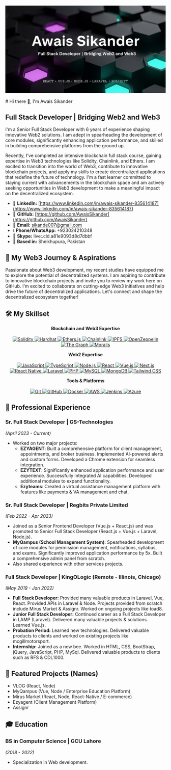<p align="center">
  <img src="https://raw.githubusercontent.com/AwaisSikander/my-github-assets/refs/heads/main/awais-sikander-full-stack-developer-profile-banner.jpg" alt="Awais Sikander - Full Stack Developer Banner">
</p>
# Hi there 👋, I'm Awais Sikander

## Full Stack Developer | Bridging Web2 and Web3

I'm a Senior Full Stack Developer with 6 years of experience shaping innovative Web2 solutions. I am adept in spearheading the development of core modules, significantly enhancing application performance, and skilled in building comprehensive platforms from the ground up.

Recently, I've completed an intensive blockchain full stack course, gaining expertise in Web3 technologies like Solidity, Chainlink, and Ethers. I am excited to transition into the world of Web3, contribute to innovative blockchain projects, and apply my skills to create decentralized applications that redefine the future of technology. I'm a fast learner committed to staying current with advancements in the blockchain space and am actively seeking opportunities in Web3 development to make a meaningful impact on the decentralized ecosystem.

* 🔗 **LinkedIn:** [https://www.linkedin.com/in/awais-sikander-835614187](https://www.linkedin.com/in/awais-sikander-835614187)
* 🐙 **GitHub:** [https://github.com/AwaisSikander](https://github.com/AwaisSikander)
* 📧 **Email:** sikande007@gmail.com
* 📞 **Phone/WhatsApp:** +923024210348
* 💬 **Skype:** live:.cid.a81e9093d8d7dbbf
* 📍 **Based in:** Sheikhupura, Pakistan

## 🚀 My Web3 Journey & Aspirations

Passionate about Web3 development, my recent studies have equipped me to explore the potential of decentralized systems. I am aspiring to contribute to innovative blockchain projects and invite you to review my work here on GitHub. I'm excited to collaborate on cutting-edge Web3 initiatives and help drive the future of decentralized applications. Let's connect and shape the decentralized ecosystem together!

## 🛠️ My Skillset

<p align="center">
  <b>Blockchain and Web3 Expertise</b>
  <br/><br/>
  <a href="https://soliditylang.org/" target="_blank" rel="noreferrer">
    <img src="https://img.shields.io/badge/Solidity-E6E6E6?style=for-the-badge&logo=solidity&logoColor=black" alt="Solidity" />
  </a>
  <a href="https://hardhat.org/" target="_blank" rel="noreferrer">
    <img src="https://img.shields.io/badge/Hardhat-FFF6D5?style=for-the-badge&logo=hardhat&logoColor=black" alt="Hardhat" />
  </a>
  <a href="https://ethers.org/" target="_blank" rel="noreferrer">
    <img src="https://img.shields.io/badge/Ethers.js-2535A4?style=for-the-badge&logo=ethers&logoColor=white" alt="Ethers.js" />
  </a>
  <a href="https://chain.link/" target="_blank" rel="noreferrer">
    <img src="https://img.shields.io/badge/Chainlink-375BD2?style=for-the-badge&logo=chainlink&logoColor=white" alt="Chainlink" />
  </a>
  <a href="https://ipfs.tech/" target="_blank" rel="noreferrer">
    <img src="https://img.shields.io/badge/IPFS-65C2CB?style=for-the-badge&logo=ipfs&logoColor=white" alt="IPFS" />
  </a>
  <a href="https://www.openzeppelin.com/" target="_blank" rel="noreferrer">
    <img src="https://img.shields.io/badge/OpenZeppelin-4E5EE4?style=for-the-badge&logo=openzeppelin&logoColor=white" alt="OpenZeppelin" />
  </a>
  <a href="https://thegraph.com/" target="_blank" rel="noreferrer">
    <img src="https://img.shields.io/badge/The%20Graph-6C40E5?style=for-the-badge&logo=thegraph&logoColor=white" alt="The Graph" />
  </a>
  <a href="https://moralis.io/" target="_blank" rel="noreferrer">
    <img src="https://img.shields.io/badge/Moralis-FFB75B?style=for-the-badge&logo=moralis&logoColor=white" alt="Moralis" />
  </a>
</p>

<p align="center">
  <b>Web2 Expertise</b>
  <br/><br/>
  <a href="https://developer.mozilla.org/en-US/docs/Web/JavaScript" target="_blank" rel="noreferrer">
    <img src="https://img.shields.io/badge/JavaScript-F7DF1E?style=for-the-badge&logo=javascript&logoColor=black" alt="JavaScript" />
  </a>
  <a href="https://www.typescriptlang.org/" target="_blank" rel="noreferrer">
    <img src="https://img.shields.io/badge/TypeScript-007ACC?style=for-the-badge&logo=typescript&logoColor=white" alt="TypeScript" />
  </a>
  <a href="https://nodejs.org" target="_blank" rel="noreferrer">
    <img src="https://img.shields.io/badge/Node.js-339933?style=for-the-badge&logo=nodedotjs&logoColor=white" alt="Node.js" />
  </a>
  <a href="https://reactjs.org/" target="_blank" rel="noreferrer">
    <img src="https://img.shields.io/badge/React-20232A?style=for-the-badge&logo=react&logoColor=61DAFB" alt="React" />
  </a>
  <a href="https://vuejs.org/" target="_blank" rel="noreferrer">
    <img src="https://img.shields.io/badge/Vue.js-35495E?style=for-the-badge&logo=vuedotjs&logoColor=4FC08D" alt="Vue.js" />
  </a>
   <a href="https://nextjs.org/" target="_blank" rel="noreferrer">
    <img src="https://img.shields.io/badge/Next.js-000000?style=for-the-badge&logo=nextdotjs&logoColor=white" alt="Next.js" />
  </a>
  <a href="https://reactnative.dev/" target="_blank" rel="noreferrer">
    <img src="https://img.shields.io/badge/React_Native-20232A?style=for-the-badge&logo=react&logoColor=61DAFB" alt="React Native" />
  </a>
  <a href="https://laravel.com/" target="_blank" rel="noreferrer">
    <img src="https://img.shields.io/badge/Laravel-FF2D20?style=for-the-badge&logo=laravel&logoColor=white" alt="Laravel" />
  </a>
  <a href="https://www.php.net/" target="_blank" rel="noreferrer">
    <img src="https://img.shields.io/badge/PHP-777BB4?style=for-the-badge&logo=php&logoColor=white" alt="PHP" />
  </a>
  <a href="https://www.mysql.com/" target="_blank" rel="noreferrer">
    <img src="https://img.shields.io/badge/MySQL-005C84?style=for-the-badge&logo=mysql&logoColor=white" alt="MySQL" />
  </a>
  <a href="https://www.mongodb.com/" target="_blank" rel="noreferrer">
    <img src="https://img.shields.io/badge/MongoDB-4EA94B?style=for-the-badge&logo=mongodb&logoColor=white" alt="MongoDB" />
  </a>
  <a href="https://tailwindcss.com/" target="_blank" rel="noreferrer">
    <img src="https://img.shields.io/badge/Tailwind_CSS-38B2AC?style=for-the-badge&logo=tailwindcss&logoColor=white" alt="Tailwind CSS" />
  </a>
</p>

<p align="center">
  <b>Tools & Platforms</b>
  <br/><br/>
  <a href="https://git-scm.com/" target="_blank" rel="noreferrer">
    <img src="https://img.shields.io/badge/Git-F05032?style=for-the-badge&logo=git&logoColor=white" alt="Git" />
  </a>
  <a href="https://github.com/" target="_blank" rel="noreferrer">
    <img src="https://img.shields.io/badge/GitHub-100000?style=for-the-badge&logo=github&logoColor=white" alt="GitHub" />
  </a>
  <a href="https://www.docker.com/" target="_blank" rel="noreferrer">
    <img src="https://img.shields.io/badge/Docker-2496ED?style=for-the-badge&logo=docker&logoColor=white" alt="Docker" />
  </a>
  <a href="https://aws.amazon.com" target="_blank" rel="noreferrer">
    <img src="https://img.shields.io/badge/Amazon_AWS-232F3E?style=for-the-badge&logo=amazonaws&logoColor=white" alt="AWS" />
  </a>
  <a href="https://www.jenkins.io" target="_blank" rel="noreferrer">
    <img src="https://img.shields.io/badge/Jenkins-D24939?style=for-the-badge&logo=jenkins&logoColor=white" alt="Jenkins" />
  </a>
   <a href="https://azure.microsoft.com" target="_blank" rel="noreferrer">
    <img src="https://img.shields.io/badge/Azure-0089D6?style=for-the-badge&logo=microsoftazure&logoColor=white" alt="Azure" />
  </a>
</p>

## 💼 Professional Experience

### Sr. Full Stack Developer | GS-Technologies
*(April 2023 - Current)*
* Worked on two major projects:
    * **EZYAGENT**: Built a comprehensive platform for client management, appointments, and broker business. Implemented AI-powered alerts and custom forms. Developed a Chrome extension for seamless integration.
    * **EZYTEXT**: Significantly enhanced application performance and user experience. Successfully integrated AI capabilities. Developed additional modules to expand functionality.
    * **Ezyteams**: Created a virtual assistance management platform with features like payments & VA management and chat.

### Sr. Full Stack Developer | Regbits Private Limited
*(Feb 2022 - Apr 2023)*
* Joined as a Senior Frontend Developer (Vue.js + React.js) and was promoted to Senior Full Stack Developer (React.js + Vue.js + Laravel, Node.js).
* **MyQampus (School Management System)**: Spearheaded development of core modules for permission management, notifications, syllabus, and exams. Significantly improved application performance by 5x. Built a comprehensive admin panel from scratch.
* Also shared experience with other services projects.

### Full Stack Developer | KingOLogic (Remote - Illinois, Chicago)
*(May 2019 - Jan 2022)*
* **Full Stack Developer:** Provided many valuable products in Laravel, Vue, React. Provided APIs in Laravel & Node. Projects provided from scratch include Mirus Market & Assignr. Worked on ongoing projects like toad8.
* **Junior Full Stack Developer:** Continued career as a Full Stack Developer in LAMP (Laravel). Delivered many valuable projects & solutions. Learned Vue.js.
* **Probation Period:** Learned new technologies. Delivered valuable products to clients and worked on existing projects like mcgillmotorsport.
* **Internship:** Joined as a new bee. Worked in HTML, CSS, BootStrap, jQuery, JavaScript, PHP, MySql. Delivered valuable products to clients such as RFS & CDL1000.

## 📂 Featured Projects (Names)

* VLOG (React, Node)
* MyQampus (Vue, Node / Enterprise Education Platform)
* Mirus Market (React, Node, React-Native / E-commerce)
* Ezyagent (Client Management Platform)
* Assignr

## 🎓 Education

### BS in Computer Science | GCU Lahore
*(2018 - 2022)*
* Specialization in Web development.
